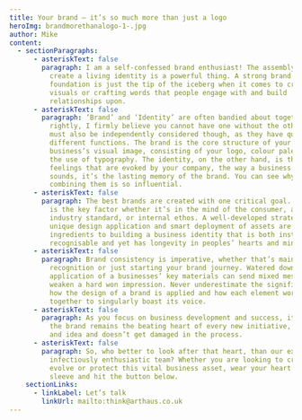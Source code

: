 ```yaml
---
title: Your brand – it’s so much more than just a logo
heroImg: brandmorethanalogo-1-.jpg
author: Mike
content:
  - sectionParagraphs:
      - asteriskText: false
        paragraph: I am a self-confessed brand enthusiast! The assembly of elements that
          create a living identity is a powerful thing. A strong brand
          foundation is just the tip of the iceberg when it comes to creating
          visuals or crafting words that people engage with and build
          relationships upon.
      - asteriskText: false
        paragraph: ‘Brand’ and ‘Identity’ are often bandied about together, quite
          rightly, I firmly believe you cannot have one without the other. They
          must also be independently considered though, as they have quite
          different functions. The brand is the core structure of your
          business’s visual image, consisting of your logo, colour palette and
          the use of typography. The identity, on the other hand, is the
          feelings that are evoked by your company, the way a business talks, or
          sounds, it’s the lasting memory of the brand. You can see why
          combining them is so influential.
      - asteriskText: false
        paragraph: The best brands are created with one critical goal. Recognition. This
          is the key factor whether it’s in the mind of the consumer, an
          industry standard, or internal ethos. A well-developed strategy,
          unique design application and smart deployment of assets are the key
          ingredients to building a business identity that is both instantly
          recognisable and yet has longevity in peoples’ hearts and minds.
      - asteriskText: false
        paragraph: Brand consistency is imperative, whether that’s maintaining brand
          recognition or just starting your brand journey. Watered down
          application of a businesses’ key materials can send mixed messages and
          weaken a hard won impression. Never underestimate the significance of
          how the design of a brand is applied and how each element works
          together to singularly boast its voice.
      - asteriskText: false
        paragraph: As you focus on business development and success, it is critical that
          the brand remains the beating heart of every new initiative, product
          and idea and doesn’t get damaged in the process.
      - asteriskText: false
        paragraph: So, who better to look after that heart, than our experienced and
          infectiously enthusiastic team? Whether you are looking to create,
          evolve or protect this vital business asset, wear your heart on your
          sleeve and hit the button below.
    sectionLinks:
      - linkLabel: Let’s talk
        linkUrl: mailto:think@arthaus.co.uk
---
```

